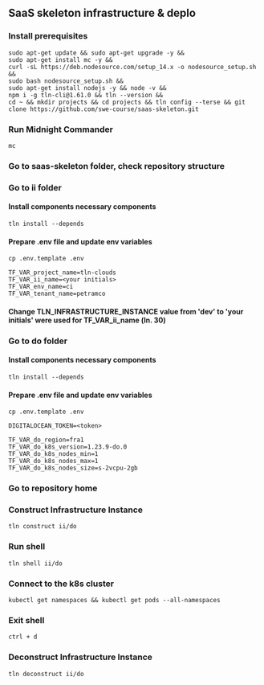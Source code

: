 ## SaaS skeleton infrastructure & deplo
### Install prerequisites
  ```
  sudo apt-get update && sudo apt-get upgrade -y &&
  sudo apt-get install mc -y &&
  curl -sL https://deb.nodesource.com/setup_14.x -o nodesource_setup.sh &&
  sudo bash nodesource_setup.sh &&
  sudo apt-get install nodejs -y && node -v &&
  npm i -g tln-cli@1.61.0 && tln --version &&
  cd ~ && mkdir projects && cd projects && tln config --terse && git clone https://github.com/swe-course/saas-skeleton.git
  
  ```
### Run Midnight Commander
  ```
  mc  
  ```
### Go to saas-skeleton folder, check repository structure

### Go to ii folder
#### Install components necessary components
  ```
  tln install --depends
  ```
#### Prepare .env file and update env variables
  ```
  cp .env.template .env  
  ```
  ```
  TF_VAR_project_name=tln-clouds
  TF_VAR_ii_name=<your initials>
  TF_VAR_env_name=ci
  TF_VAR_tenant_name=petramco
  ```
#### Change TLN_INFRASTRUCTURE_INSTANCE value from 'dev' to 'your initials' were used for TF_VAR_ii_name (ln. 30)

### Go to do folder
#### Install components necessary components
  ```
  tln install --depends
  ```
#### Prepare .env file and update env variables
  ```
  cp .env.template .env  
  ```
  ```
  DIGITALOCEAN_TOKEN=<token>

  TF_VAR_do_region=fra1
  TF_VAR_do_k8s_version=1.23.9-do.0
  TF_VAR_do_k8s_nodes_min=1
  TF_VAR_do_k8s_nodes_max=1
  TF_VAR_do_k8s_nodes_size=s-2vcpu-2gb
  ```
### Go to repository home
### Construct Infrastructure Instance
  ```
  tln construct ii/do
  ```
### Run shell
  ```
  tln shell ii/do
  ```
### Connect to the k8s cluster
  ```
  kubectl get namespaces && kubectl get pods --all-namespaces
  ```
### Exit shell
  ```
  ctrl + d
  ```
### Deconstruct Infrastructure Instance
  ```
  tln deconstruct ii/do
  ```
